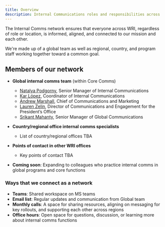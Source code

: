 ```yaml
---
title: Overview
description: Internal Communications roles and responsibilities across WRI
---
```


The Internal Comms network ensures that everyone across WRI, regardless of role or location, is informed, aligned, and connected to our mission and each other. 

We're made up of a global team as well as regional, country, and program staff working together toward a common goal.

## Members of our network

- **Global internal comms team** (within Core Comms)
    - [Natalya Podgorny](mailto:Natalya.Podgorny@wri.org), Senior Manager of Internal Communications
    - [Kar López](mailto:karla.lopez@wri.org), Coordinator of Internal Communications
    - [Andrew Marshall](mailto:andrew.marshall@wri.org), Chief of Communications and Marketing
    - [Lauren Zelin](mailto:lauren.zelin@wri.org), Director of Communications and Engagement for the President’s Office
    - [Srikant Mahanty](Srikant.Mahanty@wri.org), Senior Manager of Global Communications

- **Country/regional office internal comms specialists**
    - List of country/regional offices TBA
- **Points of contact in other WRI offices**
    - Key points of contact TBA
- **Coming soon**: Expanding to colleagues who practice internal comms in global programs and core functions

### Ways that we connect as a network

- **Teams**: Shared workspace on MS teams
- **Email list**: Regular updates and communication from Global team
- **Monthly calls**: A space for sharing resources, aligning on messaging for key rollouts, and supporting each other across regions
- **Office hours**: Open space for questions, discussion, or learning more about internal comms functions
